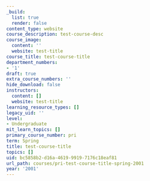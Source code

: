 ```yaml
---
_build:
  list: true
  render: false
content_type: website
course_description: test-course-desc
course_image:
  content: ''
  website: test-title
course_title: test-course-title
department_numbers:
- '1'
draft: true
extra_course_numbers: ''
hide_download: false
instructors:
  content: []
  website: test-title
learning_resource_types: []
legacy_uid: ''
level:
- Undergraduate
mit_learn_topics: []
primary_course_number: pri
term: Spring
title: test-course-title
topics: []
uid: bc5858b2-d16a-4619-9919-7176c18eaf81
url_path: courses/pri-test-course-title-spring-2001
year: '2001'
---
```

